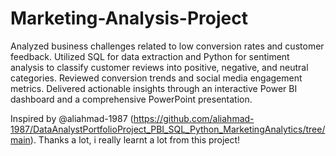 # Marketing-Analysis-Project 
Analyzed business challenges related to low conversion rates and customer feedback. Utilized SQL for data extraction and Python for sentiment analysis to classify customer reviews into positive, negative, and neutral categories. Reviewed conversion trends and social media engagement metrics. Delivered actionable insights through an interactive Power BI dashboard and a comprehensive PowerPoint presentation.

Inspired by @aliahmad-1987 (https://github.com/aliahmad-1987/DataAnalystPortfolioProject_PBI_SQL_Python_MarketingAnalytics/tree/main). Thanks a lot, i really learnt a lot from this project!
